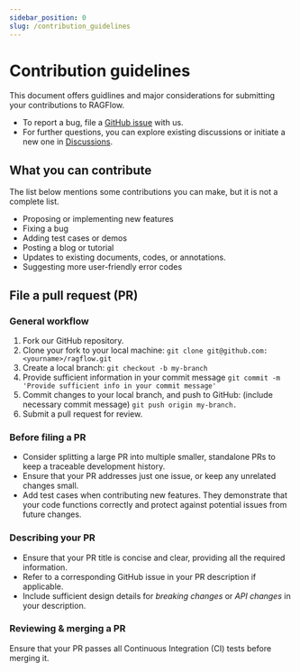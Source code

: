 ```yaml
---
sidebar_position: 0
slug: /contribution_guidelines
---
```


# Contribution guidelines

This document offers guidlines and major considerations for submitting your contributions to RAGFlow.

- To report a bug, file a [GitHub issue](https://github.com/infiniflow/ragflow/issues/new/choose) with us.
- For further questions, you can explore existing discussions or initiate a new one in [Discussions](https://github.com/orgs/infiniflow/discussions).

## What you can contribute

The list below mentions some contributions you can make, but it is not a complete list.

- Proposing or implementing new features
- Fixing a bug
- Adding test cases or demos
- Posting a blog or tutorial
- Updates to existing documents, codes, or annotations.
- Suggesting more user-friendly error codes

## File a pull request (PR)

### General workflow

1. Fork our GitHub repository.
2. Clone your fork to your local machine:
`git clone git@github.com:<yourname>/ragflow.git`
3. Create a local branch: 
`git checkout -b my-branch`
4. Provide sufficient information in your commit message
`git commit -m 'Provide sufficient info in your commit message'`
5. Commit changes to your local branch, and push to GitHub: (include necessary commit message)
`git push origin my-branch.`
6. Submit a pull request for review.

### Before filing a PR

- Consider splitting a large PR into multiple smaller, standalone PRs to keep a traceable development history.
- Ensure that your PR addresses just one issue, or keep any unrelated changes small.
- Add test cases when contributing new features. They demonstrate that your code functions correctly and protect against potential issues from future changes.

### Describing your PR

- Ensure that your PR title is concise and clear, providing all the required information.
- Refer to a corresponding GitHub issue in your PR description if applicable.
- Include sufficient design details for *breaking changes* or *API changes* in your description.

### Reviewing & merging a PR

Ensure that your PR passes all Continuous Integration (CI) tests before merging it.